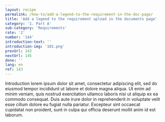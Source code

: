 ```yaml
---
layout: recipe
permalink: /how-to/add-a-legend-to-the-requirement-in-the-doc-page/
title: 'Add a legend to the requirement upload in the documents page'
category: '1. Part A'
sub-category: 'Requirements'
rate: '2'
number: '144'
introduction-text: ''
introduction-img: '101.png'
prevUrl: 143
nextUrl: 145
done: ''
lang: en
ref: 143
---
```


Introduction lorem ipsum dolor sit amet, consectetur adipiscing elit, sed do eiusmod tempor incididunt ut labore et dolore magna aliqua. Ut enim ad minim veniam, quis nostrud exercitation ullamco laboris nisi ut aliquip ex ea commodo consequat. Duis aute irure dolor in reprehenderit in voluptate velit esse cillum dolore eu fugiat nulla pariatur. Excepteur sint occaecat cupidatat non proident, sunt in culpa qui officia deserunt mollit anim id est laborum.

